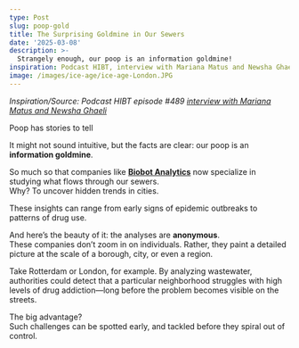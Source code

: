 ```yaml
---
type: Post
slug: poop-gold
title: The Surprising Goldmine in Our Sewers
date: '2025-03-08'
description: >-
  Strangely enough, our poop is an information goldmine!
inspiration: Podcast HIBT, interview with Mariana Matus and Newsha Ghaeli
image: /images/ice-age/ice-age-London.JPG
---
```


*Inspiration/Source: Podcast HIBT episode #489 <a href="https://wondery.com/shows/how-i-built-this/episode/10386-hibt-lab-biobot-analytics-mariana-matus-and-newsha-ghaeli/" target="_blank" rel="noopener">interview with Mariana Matus and Newsha Ghaeli*</a>

Poop has stories to tell

It might not sound intuitive, but the facts are clear: our poop is an **information goldmine**.  

So much so that companies like <a href="https://biobot.io/" target="_blank" rel="noopener">**Biobot Analytics**</a> now specialize in studying what flows through our sewers.  
Why? To uncover hidden trends in cities.  

These insights can range from early signs of epidemic outbreaks to patterns of drug use.  

And here’s the beauty of it: the analyses are **anonymous**.  
These companies don’t zoom in on individuals. Rather, they paint a detailed picture at the scale of a borough, city, or even a region.  

Take Rotterdam or London, for example. By analyzing wastewater, authorities could detect that a particular neighborhood struggles with high levels of drug addiction—long before the problem becomes visible on the streets.  

The big advantage?  
Such challenges can be spotted early, and tackled before they spiral out of control.  
